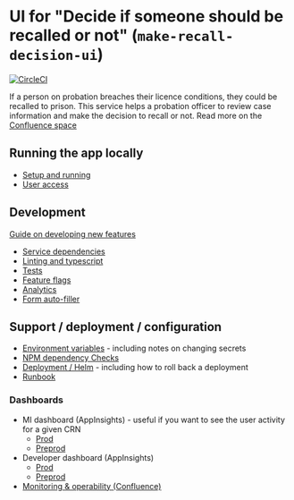 # UI for "Decide if someone should be recalled or not" (`make-recall-decision-ui`)

[![CircleCI](https://dl.circleci.com/status-badge/img/gh/ministryofjustice/make-recall-decision-ui/tree/main.svg?style=svg)](https://dl.circleci.com/status-badge/redirect/gh/ministryofjustice/make-recall-decision-ui/tree/main)

If a person on probation breaches their licence conditions, they could be recalled to prison. This service helps a probation officer to review case information and make the decision to recall or not.
Read more on the [Confluence space](https://dsdmoj.atlassian.net/wiki/spaces/MRD/overview)

## Running the app locally
* [Setup and running](./docs/setup-running.md)
* [User access](./docs/user-access.md)

## Development
[Guide on developing new features](./docs/developing-new-features.md)

* [Service dependencies](./docs/service-dependencies.md)
* [Linting and typescript](./docs/lint-typescript.md)
* [Tests](./docs/tests.md)
* [Feature flags](./docs/feature-flags.md)
* [Analytics](./docs/analytics.md)
* [Form auto-filler](./docs/autofill-forms.md)

## Support / deployment / configuration
* [Environment variables](./docs/env-vars.md) - including notes on changing secrets
* [NPM dependency Checks](./docs/npm-dependency-checks.md)
* [Deployment / Helm](./docs/helm-deploy.md) - including how to roll back a deployment
* [Runbook](./docs/runbook.md)

### Dashboards
* MI dashboard (AppInsights) - useful if you want to see the user activity for a given CRN
  * [Prod](https://portal.azure.com/#@nomsdigitechoutlook.onmicrosoft.com/dashboard/arm/subscriptions/a5ddf257-3b21-4ba9-a28c-ab30f751b383/resourcegroups/dashboards/providers/microsoft.portal/dashboards/302220ae-7f13-458d-9149-9c9b40cf6465)
  * [Preprod](https://portal.azure.com/#@nomsdigitechoutlook.onmicrosoft.com/dashboard/arm/subscriptions/a5ddf257-3b21-4ba9-a28c-ab30f751b383/resourcegroups/dashboards/providers/microsoft.portal/dashboards/302220ae-7f13-458d-9149-9c9b40cf656d)
* Developer dashboard (AppInsights)
  * [Prod](https://portal.azure.com/#@nomsdigitechoutlook.onmicrosoft.com/dashboard/arm/subscriptions/a5ddf257-3b21-4ba9-a28c-ab30f751b383/resourcegroups/dashboards/providers/microsoft.portal/dashboards/c920c355-b321-4048-8795-230b9c5a2728)
  * [Preprod](https://portal.azure.com/#@nomsdigitechoutlook.onmicrosoft.com/dashboard/arm/subscriptions/a5ddf257-3b21-4ba9-a28c-ab30f751b383/resourcegroups/dashboards/providers/microsoft.portal/dashboards/c920c355-b321-4048-8795-230b9c5a24b2)
* [Monitoring & operability (Confluence)](https://dsdmoj.atlassian.net/wiki/spaces/MRD/pages/3987210241/Monitoring+Operability)